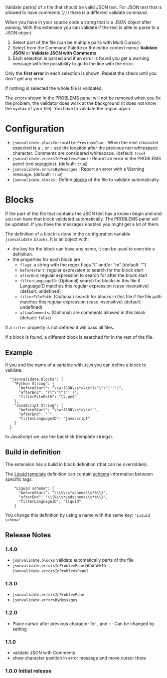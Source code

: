 Validate part(s) of a file that should be valid JSON text. For JSON text that is allowed to have comments (`//`) there is a different validate command.

When you have in your source code a string that is a JSON object after parsing. With this extension you can validate if the text is able to parse to a JSON object.

1. Select part of the file (can be multiple parts with Multi Cursor).
1. Select from the Command Palette or the editor context menu: **Validate JSON** or **Validate JSON with Comments**
1. Each selection is parsed and if an error is found you get a warning message with the possibility to go to the line with the error.

Only the **first error** in each selection is shown. Repeat the check until you don't get any error.

If nothing is selected the whole file is validated.

The errors shown in the PROBLEMS panel will not be removed when you fix the problem, the validator does work at the background (it does not know the syntax of your file). You have to validate the region again.

# Configuration

* `jsonvalidate.placeCursorAfterPreviousChar` : When the next character expected is a `,` or `:` use the location after the previous non whitespace character. Comments are considered whitespace. (default: `true`)
* `jsonvalidate.errorsInProblemsPanel` : Report an error in the PROBLEMS panel (red squiggles). (default: `true`)
* `jsonvalidate.errorsByMessages` : Report an error with a Warning message. (default: `true`)
* `jsonvalidate.blocks` : Define [blocks](#blocks) of the file to validate automatically.

# Blocks

If the part of the file that contains the JSON text has a known begin and end you can have that block validated automatically. The PROBLEMS panel will be updated. If you have the messages enabled you might get a lot of them.

The definition of a block is done in the configuration variable `jsonvalidate.blocks`. It is an object with:

* the key for the block can have any name, it can be used to override a definition.
* the properties for each block are
    * `flags`: a string with the regex flags "i" and/or "m" (default: "")
    * `beforeStart`: regular expression to search for the block start
    * `afterEnd`: regular expression to search for after the block start
    * `filterLanguageID`: (Optional) search for blocks in this file if LanguageID matches this regular expression (case insensitive) (default: undefined)
    * `filterFilePath`: (Optional) search for blocks in this file if the file path matches this regular expression (case insensitive) (default: undefined)
    * `allowComments`: (Optional) are comments allowed in this block (default: `false`)

If a `filter` property is not defined it will pass all files.

If a block is found, a different block is searched for in the rest of the file.

## Example

If you end the name of a variable with `JSON` you can define a block to validate.

```
  "jsonvalidate.blocks": {
    "Python String": {
      "beforeStart": "\\w+JSON\\s*=\\s*(\"\"\"|''')",
      "afterEnd": "(\"\"\"|''')",
      "filterFilePath": "\\.py$"
    },
    "JavaScript String": {
      "beforeStart": "\\w+JSON\\s*=\\s*`",
      "afterEnd": "`",
      "filterLanguageID": "javascript"
    }
  }
```

In JavaScript we use the backtick (template strings).

## Build in definition

The extension has a build in block definition (that can be overridden).

The [Liquid template](https://shopify.github.io/liquid/) definition can contain [schema](https://shopify.dev/themes/architecture/sections/section-schema) information between specific tags.

```
    "Liquid schema": {
      "beforeStart": "\\{%\\s*schema\\s*%\\}",
      "afterEnd": "\\{%\\s*endschema\\s*%\\}",
      "filterLanguageID": "liquid"
    }
```

You change this definition by using a name with the same key: `"Liquid schema"`

## Release Notes

### 1.4.0
* `jsonvalidate.blocks` validate automatically parts of the file
* `jsonvalidate.errorsInProblemPane` rename to `jsonvalidate.errorsInProblemsPanel`

### 1.3.0
* `jsonvalidate.errorsInProblemPane`
* `jsonvalidate.errorsByMessages`

### 1.2.0
* Place cursor after previous character for , and : - Can be changed by setting.

### 1.1.0
* validate JSON with Comments
* show character position in error message and move cursor there

### 1.0.0 Initial release
